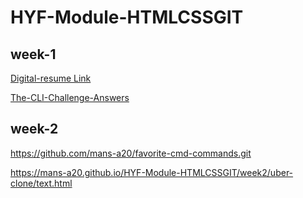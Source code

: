 # HYF-Module-HTMLCSSGIT


## week-1
[Digital-resume Link](https://mans-a20.github.io/HYF-Module-HTMLCSSGIT/week1/Digital-resume/index.html)


[The-CLI-Challenge-Answers](https://github.com/mans-a20/HYF-Module-HTMLCSSGIT/blob/main/week1/CLI-questions/The-CLI-challenge.txt)

## week-2
https://github.com/mans-a20/favorite-cmd-commands.git

https://mans-a20.github.io/HYF-Module-HTMLCSSGIT/week2/uber-clone/text.html

